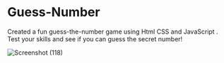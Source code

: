 # Guess-Number
Created a fun guess-the-number game using Html CSS and JavaScript . Test your skills and see if you can guess the secret number!


![Screenshot (118)](https://github.com/Abhishek-Singh2609/Guess-Number/assets/76973944/9ad0a375-3354-4127-9905-b310644f1d93)
